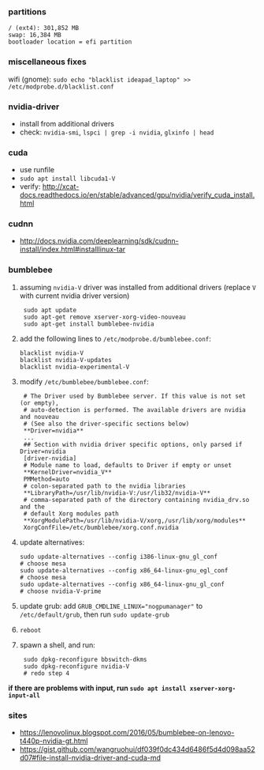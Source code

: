 

### partitions
	/ (ext4): 301,852 MB
	swap: 16,384 MB
	bootloader location = efi partition

### miscellaneous fixes
wifi (gnome): `sudo echo "blacklist ideapad_laptop" >> /etc/modprobe.d/blacklist.conf`

### nvidia-driver
- install from additional drivers
- check: `nvidia-smi`, `lspci | grep -i nvidia`, `glxinfo | head`

### cuda
- use runfile
- `sudo apt install libcuda1-V`
- verify: http://xcat-docs.readthedocs.io/en/stable/advanced/gpu/nvidia/verify_cuda_install.html

### cudnn
- http://docs.nvidia.com/deeplearning/sdk/cudnn-install/index.html#installlinux-tar

### bumblebee
1. assuming `nvidia-V` driver was installed from additional drivers (replace `V` with current nvidia driver version)

	    sudo apt update
	    sudo apt-get remove xserver-xorg-video-nouveau
	    sudo apt-get install bumblebee-nvidia

 2. add the following lines to `/etc/modprobe.d/bumblebee.conf`:

        blacklist nvidia-V
	    blacklist nvidia-V-updates
	    blacklist nvidia-experimental-V

3. modify `/etc/bumblebee/bumblebee.conf`:

        # The Driver used by Bumblebee server. If this value is not set (or empty),
        # auto-detection is performed. The available drivers are nvidia and nouveau
        # (See also the driver-specific sections below)
        **Driver=nvidia**
        ...
        ## Section with nvidia driver specific options, only parsed if Driver=nvidia
        [driver-nvidia]
        # Module name to load, defaults to Driver if empty or unset
        **KernelDriver=nvidia_V**
        PMMethod=auto
        # colon-separated path to the nvidia libraries
        **LibraryPath=/usr/lib/nvidia-V:/usr/lib32/nvidia-V**
        # comma-separated path of the directory containing nvidia_drv.so and the
        # default Xorg modules path
        **XorgModulePath=/usr/lib/nvidia-V/xorg,/usr/lib/xorg/modules**
        XorgConfFile=/etc/bumblebee/xorg.conf.nvidia

  4. update alternatives:

         sudo update-alternatives --config i386-linux-gnu_gl_conf
         # choose mesa
         sudo update-alternatives --config x86_64-linux-gnu_egl_conf
         # choose mesa
         sudo update-alternatives --config x86_64-linux-gnu_gl_conf
         # choose nvidia-V-prime

5. update grub: add `GRUB_CMDLINE_LINUX="nogpumanager"` to `/etc/default/grub`, then run `sudo update-grub`

6. `reboot`

7. spawn a shell, and run:

        sudo dpkg-reconfigure bbswitch-dkms
        sudo dpkg-reconfigure nvidia-V
        # redo step 4


**if there are problems with input, run `sudo apt install xserver-xorg-input-all`**

### sites
- https://lenovolinux.blogspot.com/2016/05/bumblebee-on-lenovo-t440p-nvidia-gt.html
- https://gist.github.com/wangruohui/df039f0dc434d6486f5d4d098aa52d07#file-install-nvidia-driver-and-cuda-md
